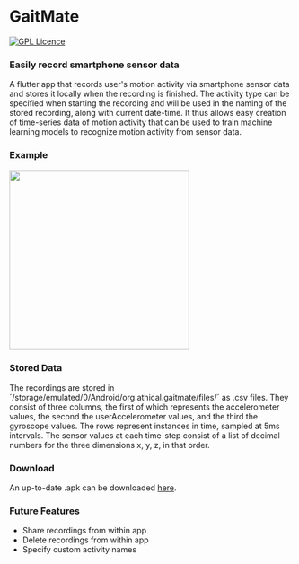 # GaitMate

[![GPL Licence](https://badges.frapsoft.com/os/gpl/gpl.png?v=103)](https://opensource.org/licenses/GPL-3.0/)

### Easily record smartphone sensor data

A flutter app that records user's motion activity via smartphone sensor data and stores it locally when the recording is finished. The activity type can be specified when starting the recording and will be used in the naming of the stored recording, along with current date-time. It thus allows easy creation of time-series data of motion activity that can be used to train machine learning models to recognize motion activity from sensor data.

### Example

<img src="https://raw.githubusercontent.com/verrannt/gaitmate/master/GaitMate_UsageExample.gif" width="320px" />

### Stored Data

The recordings are stored in ´/storage/emulated/0/Android/org.athical.gaitmate/files/´ as .csv files. They consist of three columns, the first of which represents the accelerometer values, the second the userAccelerometer values, and the third the gyroscope values. The rows represent instances in time, sampled at 5ms intervals. The sensor values at each time-step consist of a list of decimal numbers for the three dimensions x, y, z, in that order.

### Download

An up-to-date .apk can be downloaded [here](https://drive.google.com/file/d/1TMz81fhorfauz-oLO_wV0PjJCIt5YOxT/view?usp=sharing).

### Future Features

* Share recordings from within app
* Delete recordings from within app
* Specify custom activity names
